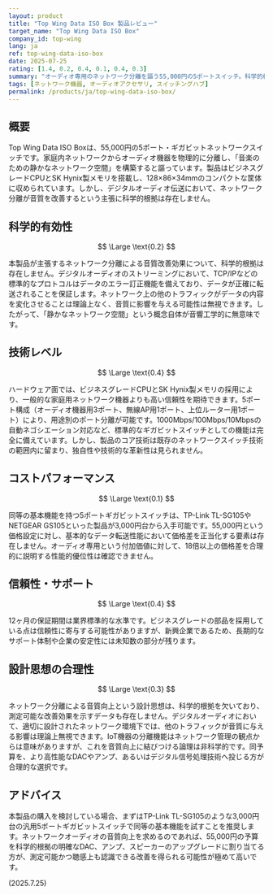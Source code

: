 ```yaml
---
layout: product
title: "Top Wing Data ISO Box 製品レビュー"
target_name: "Top Wing Data ISO Box"
company_id: top-wing
lang: ja
ref: top-wing-data-iso-box
date: 2025-07-25
rating: [1.4, 0.2, 0.4, 0.1, 0.4, 0.3]
summary: "オーディオ専用のネットワーク分離を謳う55,000円の5ポートスイッチ。科学的根拠が存在しない音質改善効果を主張しており、基本機能は3,000円台から入手可能な汎用品と同一です。"
tags: [ネットワーク機器, オーディオアクセサリ, スイッチングハブ]
permalink: /products/ja/top-wing-data-iso-box/
---
```


## 概要

Top Wing Data ISO Boxは、55,000円の5ポート・ギガビットネットワークスイッチです。家庭内ネットワークからオーディオ機器を物理的に分離し、「音楽のための静かなネットワーク空間」を構築すると謳っています。製品はビジネスグレードCPUとSK Hynix製メモリを搭載し、128×86×34mmのコンパクトな筐体に収められています。しかし、デジタルオーディオ伝送において、ネットワーク分離が音質を改善するという主張に科学的根拠は存在しません。

## 科学的有効性

$$ \Large \text{0.2} $$

本製品が主張するネットワーク分離による音質改善効果について、科学的根拠は存在しません。デジタルオーディオのストリーミングにおいて、TCP/IPなどの標準的なプロトコルはデータのエラー訂正機能を備えており、データが正確に転送されることを保証します。ネットワーク上の他のトラフィックがデータの内容を変化させることは理論上なく、音質に影響を与える可能性は無視できます。したがって、「静かなネットワーク空間」という概念自体が音響工学的に無意味です。

## 技術レベル

$$ \Large \text{0.4} $$

ハードウェア面では、ビジネスグレードCPUとSK Hynix製メモリの採用により、一般的な家庭用ネットワーク機器よりも高い信頼性を期待できます。5ポート構成（オーディオ機器用3ポート、無線AP用1ポート、上位ルーター用1ポート）により、用途別のポート分離が可能です。1000Mbps/100Mbps/10Mbpsの自動ネゴシエーション対応など、標準的なギガビットスイッチとしての機能は完全に備えています。しかし、製品のコア技術は既存のネットワークスイッチ技術の範囲内に留まり、独自性や技術的な革新性は見られません。

## コストパフォーマンス

$$ \Large \text{0.1} $$

同等の基本機能を持つ5ポートギガビットスイッチは、TP-Link TL-SG105やNETGEAR GS105といった製品が3,000円台から入手可能です。55,000円という価格設定に対し、基本的なデータ転送性能において価格差を正当化する要素は存在しません。オーディオ専用という付加価値に対して、18倍以上の価格差を合理的に説明する性能的優位性は確認できません。

## 信頼性・サポート

$$ \Large \text{0.4} $$

12ヶ月の保証期間は業界標準的な水準です。ビジネスグレードの部品を採用している点は信頼性に寄与する可能性がありますが、新興企業であるため、長期的なサポート体制や企業の安定性には未知数の部分が残ります。

## 設計思想の合理性

$$ \Large \text{0.3} $$

ネットワーク分離による音質向上という設計思想は、科学的根拠を欠いており、測定可能な改善効果を示すデータも存在しません。デジタルオーディオにおいて、適切に設計されたネットワーク環境下では、他のトラフィックが音質に与える影響は理論上無視できます。IoT機器の分離機能はネットワーク管理の観点からは意味がありますが、これを音質向上に結びつける論理は非科学的です。同予算を、より高性能なDACやアンプ、あるいはデジタル信号処理技術へ投じる方が合理的な選択です。

## アドバイス

本製品の購入を検討している場合、まずはTP-Link TL-SG105のような3,000円台の汎用5ポートギガビットスイッチで同等の基本機能を試すことを推奨します。ネットワークオーディオの音質向上を求めるのであれば、55,000円の予算を科学的根拠の明確なDAC、アンプ、スピーカーのアップグレードに割り当てる方が、測定可能かつ聴感上も認識できる改善を得られる可能性が極めて高いです。

(2025.7.25)
